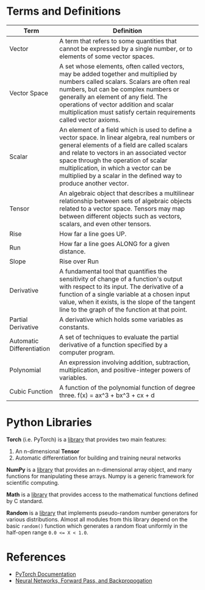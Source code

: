 # Terms and Definitions
| Term | Definition |
|------|------------|
| Vector | A term that refers to some quantities that cannot be expressed by a single number, or to elements of some vector spaces. |
| Vector Space | A set whose elements, often called vectors, may be added together and multiplied by numbers called scalars. Scalars are often real numbers, but can be complex numbers or generally an element of any field. The operations of vector addition and scalar multiplication must satisfy certain requirements called vector axioms. |
| Scalar | An element of a field which is used to define a vector space. In linear algebra, real numbers or general elements of a field are called scalars and relate to vectors in an associated vector space through the operation of scalar multiplication, in which a vector can be multiplied by a scalar in the defined way to produce another vector. |
| Tensor | An algebraic object that describes a multilinear relationship between sets of algebraic objects related to a vector space. Tensors may map between different objects such as vectors, scalars, and even other tensors. |
| Rise | How far a line goes UP. |
| Run | How far a line goes ALONG for a given distance. |
| Slope | Rise over Run |
| Derivative | A fundamental tool that quantifies the sensitivity of change of a function's output with respect to its input. The derivative of a function of a single variable at a chosen input value, when it exists, is the slope of the tangent line to the graph of the function at that point. |
| Partial Derivative | A derivative which holds some variables as constants. |
| Automatic Differentiation | A set of techniques to evaluate the partial derivative of a function specified by a computer program. |
| Polynomial | An expression involving addition, subtraction, multiplication, and positive-integer powers of variables. |
| Cubic Function | A function of the polynomial function of degree three. f(x) = ax^3 + bx^3 + cx + d

# Python Libraries
**Torch** (i.e. PyTorch) is a [library](https://pypi.org/project/torch/) that provides two main features:
1. An n-dimensional **Tensor**
2. Automatic differentiation for building and training neural networks

**NumPy** is a [library](https://numpy.org/) that provides an n-dimensional array object, and many functions for manipulating these arrays. Numpy is a generic framework for scientific computing. 

**Math** is a [library](https://docs.python.org/3/library/math.html) that provides access to the mathematical functions defined by C standard. 

**Random** is a [library](https://docs.python.org/3/library/random.html) that implements pseudo-random number generators for various distributions. Almost all modules from this library depend on the basic `random()` function which generates a random float uniformly in the half-open range `0.0 <= X < 1.0`.

# References
* [PyTorch Documentation](https://pytorch.org/)
* [Neural Networks, Forward Pass, and Backpropogation](https://towardsdatascience.com/neural-networks-forward-pass-and-backpropagation-be3b75a1cfcc)
